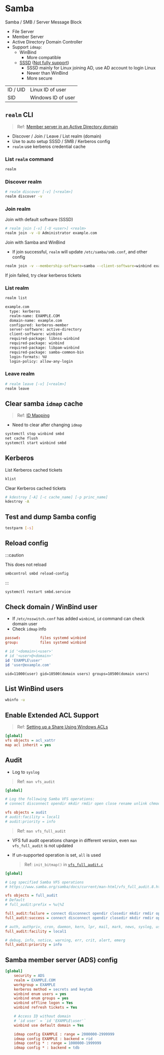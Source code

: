 # Samba

Samba / SMB / Server Message Block

- File Server
- Member Server
- Active Directory Domain Controller
- Support `idmap`:
  - WinBind
    - More compatible
  - [SSSD](https://sssd.io/) ([Not fully support](https://access.redhat.com/articles/4355391))
    - SSSD mainly for Linux joining AD, use AD account to login Linux
    - Newer than WinBind
    - More secure

| | |
|-|-|
| ID / UID | Linux ID of user |
| SID | Windows ID of user |

## `realm` CLI

> Ref: [Member server in an Active Directory domain](https://ubuntu.com/server/docs/samba-active-directory)

- Discover / Join / Leave / List realm (domain)
- Use to auto setup SSSD / SMB / Kerberos config
- `realm` use kerberos credential cache

### List `realm` command

```sh
realm
```

### Discover realm

```sh
# realm discover [-v] [<realm>]
realm discover -v
```

### Join realm

Join with default software (SSSD)

```sh
# realm join [-v] [-U <user>] <realm>
realm join -v -U Administrator example.com
```

Join with Samba and WinBind

- If join successful, `realm` will update `/etc/samba/smb.conf`, and other config

```sh
realm join -v --membership-software=samba --client-software=winbind example.com
```

If join failed, try clear kerberos tickets

### List realm

```sh
realm list
```

```sh
example.com
  type: kerberos
  realm-name: EXAMPLE.COM
  domain-name: example.com
  configured: kerberos-member
  server-software: active-directory
  client-software: winbind
  required-package: libnss-winbind
  required-package: winbind
  required-package: libpam-winbind
  required-package: samba-common-bin
  login-formats: %U
  login-policy: allow-any-login
```

### Leave realm

```sh
# realm leave [-v] [<realm>]
realm leave
```

## Clear samba `idmap` cache

> Ref: [ID Mapping](https://lists.samba.org/archive/samba/2020-November/233323.html)

- Need to clear after changing `idmap`

```sh
systemctl stop winbind smbd
net cache flush
systemctl start winbind smbd
```

## Kerberos

List Kerberos cached tickets

```sh
klist
```

Clear Kerberos cached tickets

```sh
# kdestroy [-A] [-c cache_name] [-p princ_name]
kdestroy -A
```

## Test and dump Samba config

```sh
testparm [-s]
```

## Reload config

:::caution

This does not reload

```sh
smbcontrol smbd reload-config
```

:::

```sh
systemctl restart smbd.service
```

## Check domain / WinBind user

- If `/etc/nsswitch.conf` has added `winbind`, `id` command can check domain user
- Check `idmap` info

```conf title="/etc/nsswitch.conf"
passwd:         files systemd winbind
group:          files systemd winbind
```

```sh
# id '<domain>\<user>'
# id '<user>@<domain>'
id 'EXAMPLE\user'
id 'user@example.com'
```

```text
uid=11000(user) gid=10500(domain users) groups=10500(domain users)
```

## List WinBind users

```sh
wbinfo -u
```

## Enable Extended ACL Support

> Ref: [Setting up a Share Using Windows ACLs](https://wiki.samba.org/index.php/Setting_up_a_Share_Using_Windows_ACLs)

```ini
[global]
vfs objects = acl_xattr
map acl inherit = yes
```

## Audit

- Log to `syslog`

> Ref: `man vfs_audit`

```ini
[global]

# Log the following Samba VFS operations:
# connect disconnect opendir mkdir rmdir open close rename unlink chmod fchmod

vfs objects = audit
# audit:facility = local1
# audit:priority = info
```

> Ref: `man vfs_full_audit`

- VFS full audit operations change in different version, even `man vfs_full_audit` is not updated
- If un-supported operation is set, `all` is used
  
  > Ref: `init_bitmap()` in [`vfs_full_audit.c`](https://github.com/samba-team/samba/blob/master/source3/modules/vfs_full_audit.c)

```ini
[global]

# Log specified Samba VFS operations
# https://www.samba.org/samba/docs/current/man-html/vfs_full_audit.8.html

vfs objects = full_audit
# Default
# full_audit:prefix = %u|%I

full_audit:failure = connect disconnect opendir closedir mkdir rmdir open close rename unlink
full_audit:success = connect disconnect opendir closedir mkdir rmdir open close rename unlink

# auth, authpriv, cron, daemon, kern, lpr, mail, mark, news, syslog, user, uucp, local0, ..., local7
full_audit:facility = local1

# debug, info, notice, warning, err, crit, alert, emerg
full_audit:priority = info
```

## Samba member server (ADS) config

```ini
[global]
    security = ADS
    realm = EXAMPLE.COM
    workgroup = EXAMPLE
    kerberos method = secrets and keytab
    winbind enum users = yes
    winbind enum groups = yes
    winbind offline logon = Yes
    winbind refresh tickets = Yes

    # Access ID without domain
    # `id user` = `id 'EXAMPLE\user'`
    winbind use default domain = Yes

    idmap config EXAMPLE : range = 2000000-2999999
    idmap config EXAMPLE : backend = rid
    idmap config * : range = 1000000-1999999
    idmap config * : backend = tdb
```
